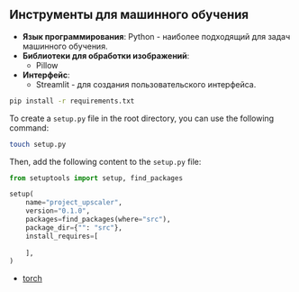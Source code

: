 ## Инструменты для машинного обучения

- **Язык программирования**: Python - наиболее подходящий для задач машинного обучения.
- **Библиотеки для обработки изображений**:
  - Pillow
- **Интерфейс**:
  - Streamlit - для создания пользовательского интерфейса.

```sh
pip install -r requirements.txt
```

To create a `setup.py` file in the root directory, you can use the following command:

```sh
touch setup.py
```

Then, add the following content to the `setup.py` file:

```python
from setuptools import setup, find_packages

setup(
    name="project_upscaler",
    version="0.1.0",
    packages=find_packages(where="src"),
    package_dir={"": "src"},
    install_requires=[
        
    ],
)
```

- [torch](https://pytorch.org/get-started/locally/)
